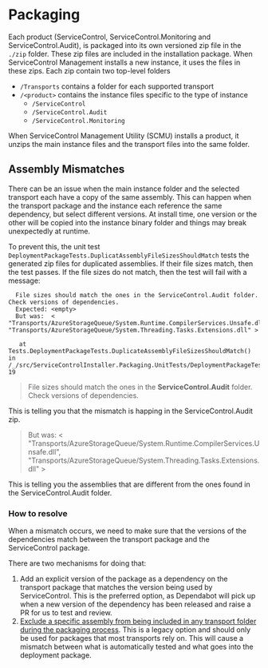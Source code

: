 # Packaging

Each product (ServiceControl, ServiceControl.Monitoring and ServiceControl.Audit),  is packaged into its own versioned zip file in the `./zip` folder. These zip files are included in the installation package. When ServiceControl Management installs a new instance, it uses the files in these zips. Each zip contain two top-level folders

- `/Transports` contains a folder for each supported transport
- `/<product>` contains the instance files specific to the type of instance
  - `/ServiceControl`
  - `/ServiceControl.Audit`
  - `/ServiceControl.Monitoring`
  
When ServiceControl Management Utility (SCMU) installs a product, it unzips the main instance files and the transport files into the same folder.

## Assembly Mismatches

There can be an issue when the main instance folder and the selected transport each have a copy of the same assembly. This can happen when the transport package and the instance each reference the same dependency, but select different versions. At install time, one version or the other will be copied into the instance binary folder and things may break unexpectedly at runtime.

To prevent this, the unit test `DeploymentPackageTests.DuplicatAssemblyFileSizesShouldMatch` tests the generated zip files for duplicated assemblies. If their file sizes match, then the test passes. If the file sizes do not match, then the test will fail with a message:

```
  File sizes should match the ones in the ServiceControl.Audit folder. Check versions of dependencies.
  Expected: <empty>
  But was:  < "Transports/AzureStorageQueue/System.Runtime.CompilerServices.Unsafe.dll", "Transports/AzureStorageQueue/System.Threading.Tasks.Extensions.dll" >

   at Tests.DeploymentPackageTests.DuplicateAssemblyFileSizesShouldMatch() in /_/src/ServiceControlInstaller.Packaging.UnitTests/DeploymentPackageTests.cs:line 19
```

> File sizes should match the ones in the **ServiceControl.Audit** folder. Check versions of dependencies.

This is telling you that the mismatch is happing in the ServiceControl.Audit zip.

> But was:  < "Transports/AzureStorageQueue/System.Runtime.CompilerServices.Unsafe.dll", "Transports/AzureStorageQueue/System.Threading.Tasks.Extensions.dll" >

This is telling you the assemblies that are different from the ones found in the ServiceControl.Audit folder.

### How to resolve

When a mismatch occurs, we need to make sure that the versions of the dependencies match between the transport package and the ServiceControl package. 

There are two mechanisms for doing that:

1. Add an explicit version of the package as a dependency on the transport package that matches the version being used by ServiceControl. This is the preferred option, as Dependabot will pick up when a new version of the dependency has been released and raise a PR for us to test and review.
2. [Exclude a specific assembly from being included in any transport folder during the packaging process](https://github.com/Particular/ServiceControl/pull/1735/files#diff-181a8bea53d298736c8183d4d5821665e2ec3c854e5f7a4f7e8694b4cddc4b3f). This is a legacy option and should only be used for packages that most transports rely on. This will cause a mismatch between what is automatically tested and what goes into the deployment package.
